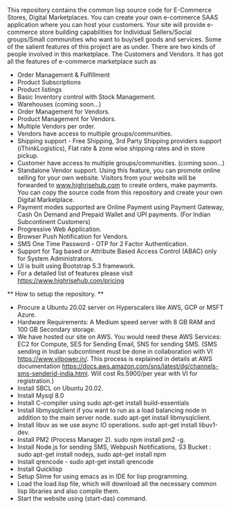 This repository contains the common lisp source code for E-Commerce Stores, Digital Marketplaces. You can create your own e-commerce SAAS application where you can host your customers. Your site will provide e-commerce store building capabilities for Individual Sellers/Social groups/Small communities who want to buy/sell goods and services. Some of the salient features of this project are as under. 
There are two kinds of people involved in this marketplace. The Customers and Vendors. It has got all the features of e-commerce marketplace such as 

* Order Management & Fulfillment
* Product Subscriptions 
* Product listings 
* Basic Inventory control with Stock Management. 
* Warehouses (coming soon...) 
* Order Management for Vendors.
* Product Management for Vendors. 
* Multiple Vendors per order. 
* Vendors have access to multiple groups/communities.
* Shipping support - Free Shipping, 3rd Party Shipping providers support (iThinkLogistics), Flat rate & zone wise shipping rates and in store pickup. 
* Customer have access to multiple groups/communities. (coming soon...)  
* Standalone Vendor support. Using this feature, you can promote online selling for your own website. Visitors from your website will be forwarded to www.highrisehub.com to create orders, make payments. You can copy the source code from this repository and create your own Digital Marketplace. 
* Payment modes supported are Online Payment using Payment Gateway, Cash On Demand and Prepaid Wallet and UPI payments. (For Indian Subcontinent Customers) 
* Progressive Web Application. 
* Browser Push Notification for Vendors. 
* SMS One Time Password - OTP for 2 Factor Authentication.   
* Support for Tag based or Attribute Based Access Control (ABAC) only for System Administrators.
* UI is built using Bootstrap 5.3 framework. 
* For a detailed list of features please visit https://www.highrisehub.com/pricing

** How to setup the repository. **
* Procure a Ubuntu 20.02 server on Hyperscalers like AWS, GCP or MSFT Azure. 
* Hardware Requirements: A Medium speed server with 8 GB RAM and 100 GB Secondary storage. 
* We have hosted our site on AWS. You would need these AWS Services: EC2 for Compute, SES for Sending Email, SNS for sending SMS. (SMS sending in Indian subcontinent must be done in collaboration with VI https://www.vilpower.in/. This process is explained in details at AWS documentation https://docs.aws.amazon.com/sns/latest/dg/channels-sms-senderid-india.html. Will cost Rs.5900/per year with VI for registration.) 
* Install SBCL on Ubuntu 20.02. 
* Install Mysql 8.0
* Install C-compiler using sudo apt-get install build-essentials
* Install libmysqlclient if you want to run as a load balancing node in addition to the main server node. sudo apt-get install libmysqlclient. 
* Install libuv as we use async IO operations. sudo apt-get install libuv1-dev. 
* Install PM2 (Process Manager 2). sudo npm install pm2 -g. 
* Install Node.js for sending SMS, Webpush Notifications, S3 Bucket : sudo apt-get install nodejs, sudo apt-get install npm
* Install qrencode - sudo apt-get install qrencode 
* Install Quicklisp
* Setup Slime for using emacs as in IDE for lisp programming. 
* Load the load.lisp file, which will download all the necessary common lisp libraries and also compile them. 
* Start the website using (start-das) command. 




